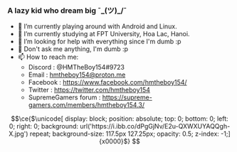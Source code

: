 ### A lazy kid who dream big ¯\_(ツ)_/¯
- 🔭 I’m currently playing around with Android and Linux.
- 🌱 I’m currently studying at FPT University, Hoa Lac, Hanoi.
- 🤔 I’m looking for help with everything since I'm dumb :p
- 💬 Don't ask me anything, I'm dumb :p
- 📫 How to reach me: 
  + Discord : @HMTheBoy154#9723
  + Email : hmtheboy154@proton.me
  + Facebook : https://www.facebook.com/hmtheboy154/
  + Twitter : https://twitter.com/hmtheboy154
  + SupremeGamers forum : https://supreme-gamers.com/members/hmtheboy154.3/

```math
\ce{$\unicode[            display: block; position: absolute; top: 0; bottom: 0; left: 0; right: 0; background: url('https://i.ibb.co/dPgGjNv/E2u-QXWXUYAQQgh-X.jpg') repeat; background-size: 117.5px 127.25px; opacity: 0.5; z-index: -1;]{x0000}$}
